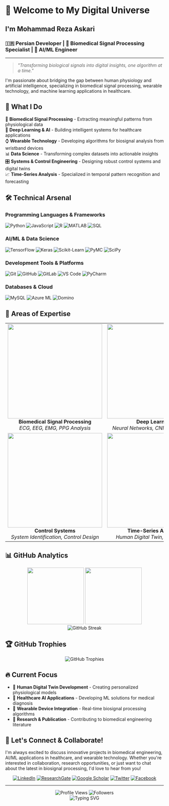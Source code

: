 # 👋 Welcome to My Digital Universe

## I'm Mohammad Reza Askari
### 🇮🇷 Persian Developer | 🧬 Biomedical Signal Processing Specialist | 🤖 AI/ML Engineer

---

> *"Transforming biological signals into digital insights, one algorithm at a time."*

I'm passionate about bridging the gap between human physiology and artificial intelligence, specializing in biomedical signal processing, wearable technology, and machine learning applications in healthcare.

## 🚀 What I Do

🔬 **Biomedical Signal Processing** - Extracting meaningful patterns from physiological data  
🤖 **Deep Learning & AI** - Building intelligent systems for healthcare applications  
⌚ **Wearable Technology** - Developing algorithms for biosignal analysis from wristband devices  
📊 **Data Science** - Transforming complex datasets into actionable insights  
🎛️ **Systems & Control Engineering** - Designing robust control systems and digital twins  
📈 **Time-Series Analysis** - Specialized in temporal pattern recognition and forecasting  

## 🛠️ Technical Arsenal

### **Programming Languages & Frameworks**
![Python](https://img.shields.io/badge/Python-3776AB?style=for-the-badge&logo=python&logoColor=white)
![JavaScript](https://img.shields.io/badge/JavaScript-F7DF1E?style=for-the-badge&logo=javascript&logoColor=black)
![R](https://img.shields.io/badge/R-276DC3?style=for-the-badge&logo=r&logoColor=white)
![MATLAB](https://img.shields.io/badge/MATLAB-0076A8?style=for-the-badge&logo=mathworks&logoColor=white)
![SQL](https://img.shields.io/badge/SQL-336791?style=for-the-badge&logo=postgresql&logoColor=white)

### **AI/ML & Data Science**
![TensorFlow](https://img.shields.io/badge/TensorFlow-FF6F00?style=for-the-badge&logo=tensorflow&logoColor=white)
![Keras](https://img.shields.io/badge/Keras-D00000?style=for-the-badge&logo=keras&logoColor=white)
![Scikit-Learn](https://img.shields.io/badge/Scikit--Learn-F7931E?style=for-the-badge&logo=scikit-learn&logoColor=white)
![PyMC](https://img.shields.io/badge/PyMC-4B8BBE?style=for-the-badge&logo=python&logoColor=white)
![SciPy](https://img.shields.io/badge/SciPy-8CAAE6?style=for-the-badge&logo=scipy&logoColor=white)

### **Development Tools & Platforms**
![Git](https://img.shields.io/badge/Git-F05032?style=for-the-badge&logo=git&logoColor=white)
![GitHub](https://img.shields.io/badge/GitHub-181717?style=for-the-badge&logo=github&logoColor=white)
![GitLab](https://img.shields.io/badge/GitLab-FCA326?style=for-the-badge&logo=gitlab&logoColor=white)
![VS Code](https://img.shields.io/badge/VS%20Code-007ACC?style=for-the-badge&logo=visual-studio-code&logoColor=white)
![PyCharm](https://img.shields.io/badge/PyCharm-000000?style=for-the-badge&logo=pycharm&logoColor=white)

### **Databases & Cloud**
![MySQL](https://img.shields.io/badge/MySQL-4479A1?style=for-the-badge&logo=mysql&logoColor=white)
![Azure ML](https://img.shields.io/badge/Azure%20ML-0078D4?style=for-the-badge&logo=microsoft-azure&logoColor=white)
![Domino](https://img.shields.io/badge/Domino-FF6B35?style=for-the-badge&logo=domino&logoColor=white)

## 🎯 Areas of Expertise

<table>
<tr>
<td width="33%" align="center">
<img src="https://user-images.githubusercontent.com/44175575/188337231-186122cd-f92c-4c45-929b-2e11fb97c022.gif" width="300"/>
<br><strong>Biomedical Signal Processing</strong>
<br><em>ECG, EEG, EMG, PPG Analysis</em>
</td>
<td width="33%" align="center">
<img src="https://user-images.githubusercontent.com/44175575/188337418-7575d9de-7aed-4a42-a7d1-2c2dd8c45a8c.png" width="300"/>
<br><strong>Deep Learning</strong>
<br><em>Neural Networks, CNN, RNN, LSTM</em>
</td>
<td width="33%" align="center">
<img src="https://user-images.githubusercontent.com/44175575/188338016-50be69e6-c95b-4f86-a5c9-da025320da6d.png" width="300"/>
<br><strong>Wearable Technology</strong>
<br><em>Real-time Biosignal Analysis</em>
</td>
</tr>
<tr>
<td width="33%" align="center">
<img src="https://user-images.githubusercontent.com/44175575/188770557-3e18f0cc-ca96-4bf6-9e20-e883f8cd65bc.png" width="300"/>
<br><strong>Control Systems</strong>
<br><em>System Identification, Control Design</em>
</td>
<td width="33%" align="center">
<img src="https://user-images.githubusercontent.com/44175575/188338160-e6c408c3-458d-48a6-b106-40e6100cfe82.png" width="300"/>
<br><strong>Time-Series Analysis</strong>
<br><em>Human Digital Twin, Forecasting</em>
</td>
<td width="33%" align="center">
<img src="https://user-images.githubusercontent.com/44175575/188338439-9460c106-fed6-4e11-bfca-53644e469d99.png" width="300"/>
<br><strong>Machine Learning</strong>
<br><em>Predictive Modeling, Data Mining</em>
</td>
</tr>
</table>

## 📊 GitHub Analytics

<div align="center">
<img height="180em" src="https://github-readme-stats.vercel.app/api?username=rezaaskary&show_icons=true&theme=radical&include_all_commits=true&count_private=true"/>
<img height="180em" src="https://github-readme-stats.vercel.app/api/top-langs/?username=rezaaskary&layout=compact&langs_count=8&theme=radical"/>
</div>

<div align="center">
<img src="https://github-readme-streak-stats.herokuapp.com/?user=rezaaskary&theme=radical" alt="GitHub Streak"/>
</div>

## 🏆 GitHub Trophies
<div align="center">
<img src="https://github-profile-trophy.vercel.app/?username=rezaaskary&theme=radical&no-frame=true&no-bg=false&margin-w=4" alt="GitHub Trophies"/>
</div>

## 🔥 Current Focus

- 🧠 **Human Digital Twin Development** - Creating personalized physiological models
- 🏥 **Healthcare AI Applications** - Developing ML solutions for medical diagnosis
- 📱 **Wearable Device Integration** - Real-time biosignal processing algorithms
- 🔬 **Research & Publication** - Contributing to biomedical engineering literature

## 🌟 Let's Connect & Collaborate!

I'm always excited to discuss innovative projects in biomedical engineering, AI/ML applications in healthcare, and wearable technology. Whether you're interested in collaboration, research opportunities, or just want to chat about the latest in biosignal processing, I'd love to hear from you!

<div align="center">

[![LinkedIn](https://img.shields.io/badge/LinkedIn-0077B5?style=for-the-badge&logo=linkedin&logoColor=white)](https://www.linkedin.com/in/mohammad-reza-askari-b61262a4/)
[![ResearchGate](https://img.shields.io/badge/ResearchGate-00CCBB?style=for-the-badge&logo=researchgate&logoColor=white)](https://www.researchgate.net/profile/Mohammad-Reza-Askari)
[![Google Scholar](https://img.shields.io/badge/Google%20Scholar-4285F4?style=for-the-badge&logo=google-scholar&logoColor=white)](https://scholar.google.com/citations?user=njl6K6VfGlAC&hl=en)
[![Twitter](https://img.shields.io/badge/Twitter-1DA1F2?style=for-the-badge&logo=twitter&logoColor=white)](https://twitter.com/Mohamma48525561)
[![Facebook](https://img.shields.io/badge/Facebook-1877F2?style=for-the-badge&logo=facebook&logoColor=white)](https://www.facebook.com/profile.php?id=100061144194537)

</div>

---

<div align="center">
<img src="https://komarev.com/ghpvc/?username=rezaaskary&style=for-the-badge&color=blueviolet" alt="Profile Views"/>
<img src="https://img.shields.io/github/followers/rezaaskary?style=for-the-badge&color=blue" alt="Followers"/>
</div>

<div align="center">
<img src="https://readme-typing-svg.herokuapp.com?font=Fira+Code&size=18&duration=4000&pause=1000&color=00D4FF&center=true&vCenter=true&width=500&lines=Thanks+for+visiting+my+profile!;Let's+build+the+future+together!;Always+learning%2C+always+growing!" alt="Typing SVG"/>
</div>
